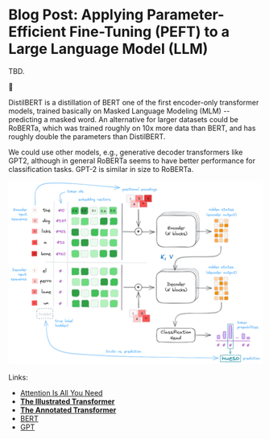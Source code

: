 # Blog Post: Applying Parameter-Efficient Fine-Tuning (PEFT) to a Large Language Model (LLM)

TBD.

:construction:

DistilBERT is a distillation of BERT one of the first encoder-only transformer models, trained basically on Masked Language Modeling (MLM) -- predicting a masked word.
An alternative for larger datasets could be RoBERTa, which was trained roughly on 10x more data than BERT, and has roughly double the parameters than DistilBERT.

We could use other models, e.g., generative decoder transformers like GPT2, although in general RoBERTa seems to have better performance for classification tasks.
GPT-2 is similar in size to RoBERTa.

![LLM Architecture Simplified](./assets/llm_simplified.png)


Links:

- [Attention Is All You Need](https://arxiv.org/abs/1706.03762)
- **[The Illustrated Transformer](https://jalammar.github.io/illustrated-transformer/)**
- **[The Annotated Transformer](https://nlp.seas.harvard.edu/annotated-transformer/)**
- [BERT](https://arxiv.org/abs/1810.04805)
- [GPT](https://openai.com/index/language-unsupervised/)

